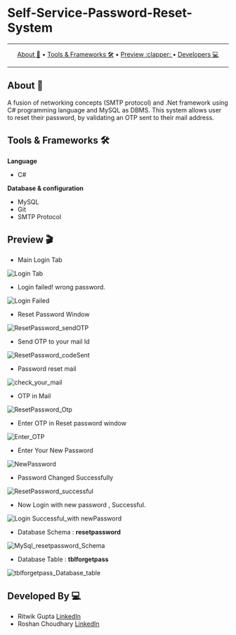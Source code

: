 # Self-Service-Password-Reset-System
-------
<p align="center">
    <a href="#whats-included-">About 🚀</a> &bull;
    <a href="#Tools & Frameworks">Tools & Frameworks 🛠️</a> &bull;
    <a href="#Preview">Preview :clapper: </a> &bull;
    <a href="#Developed By">Developers 💻 </a>
</p>

-----------------


## About 🚀
A fusion of networking concepts (SMTP protocol) and .Net framework using C# programming language and MySQL as DBMS. This system allows user to reset their password, by validating an OTP sent to their mail address.


## Tools & Frameworks 🛠️

**Language**
* C#

**Database & configuration**
* MySQL
* Git
* SMTP Protocol


## Preview 🎬


  * Main Login Tab
  
  ![Login Tab](https://github.com/ritwik-20198/Self-Service-Password-Reset-System/blob/master/Screenshots/1.%20Login%20Tab.png)
  
  * Login failed! wrong password.
  
  ![Login Failed](https://github.com/ritwik-20198/Self-Service-Password-Reset-System/blob/master/Screenshots/2.%20Login%20Failed.png)
  
  * Reset Password Window
  
  ![ResetPassword_sendOTP](https://github.com/ritwik-20198/Self-Service-Password-Reset-System/blob/master/Screenshots/3.%20ResetPassword_sendOTP.png)
  
  * Send OTP to your mail Id
  
  ![ResetPassword_codeSent](https://github.com/ritwik-20198/Self-Service-Password-Reset-System/blob/master/Screenshots/4.%20ResetPassword_codeSent.png)
  
  * Password reset mail
  
  ![check_your_mail](https://github.com/ritwik-20198/Self-Service-Password-Reset-System/blob/master/Screenshots/5.%20check_your_mail.jpg)
  
  * OTP in Mail
  
  ![ResetPassword_Otp](https://github.com/ritwik-20198/Self-Service-Password-Reset-System/blob/master/Screenshots/6.%20ResetPassword_Otp.png)
  
  * Enter OTP in Reset password window
  
  ![Enter_OTP](https://github.com/ritwik-20198/Self-Service-Password-Reset-System/blob/master/Screenshots/7.%20Enter_OTP.png)
  
  * Enter Your New Password 
  
  ![NewPassword](https://github.com/ritwik-20198/Self-Service-Password-Reset-System/blob/master/Screenshots/8.%20NewPassword.png)
  
  * Password Changed Successfully
  
  ![ResetPassword_successful](https://github.com/ritwik-20198/Self-Service-Password-Reset-System/blob/master/Screenshots/9.%20ResetPassword_successful.png)
  
  * Now Login with new password , Successful. 
  
  ![Login Successful_with newPassword](https://github.com/ritwik-20198/Self-Service-Password-Reset-System/blob/master/Screenshots/10.%20Login%20Successful_with%20newPassword.png)
  
  * Database Schema : **resetpassword**
  
  ![MySql_resetpassword_Schema](https://github.com/ritwik-20198/Self-Service-Password-Reset-System/blob/master/Screenshots/MySql_resetpassword_Schema.png)
  
   * Database Table : **tblforgetpass**
  
  ![tblforgetpass_Database_table](https://github.com/ritwik-20198/Self-Service-Password-Reset-System/blob/master/Screenshots/tblforgetpass_Database_table.png)
  
  
## Developed By 💻

* Ritwik Gupta [LinkedIn](https://www.linkedin.com/in/ritwik-gupta-20198/)
* Roshan Choudhary [LinkedIn](https://www.linkedin.com/in/roshanchoudhary03/)
